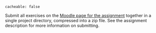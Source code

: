 ```
cacheable: false
```

Submit all exercises on the [Moodle page for the assignment](https://moodle.pugetsound.edu/moodle/mod/assign/view.php?id=340436) together in a single project directory, compressed into a zip file. See the assignment description for more information on submitting.
